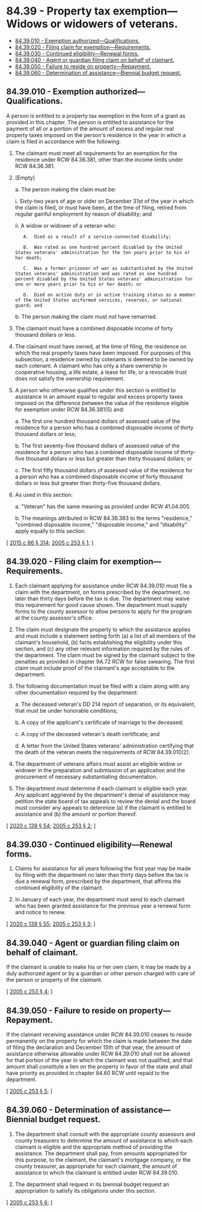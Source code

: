 # 84.39 - Property tax exemption—Widows or widowers of veterans.
* [84.39.010 - Exemption authorized—Qualifications.](#8439010---exemption-authorizedqualifications)
* [84.39.020 - Filing claim for exemption—Requirements.](#8439020---filing-claim-for-exemptionrequirements)
* [84.39.030 - Continued eligibility—Renewal forms.](#8439030---continued-eligibilityrenewal-forms)
* [84.39.040 - Agent or guardian filing claim on behalf of claimant.](#8439040---agent-or-guardian-filing-claim-on-behalf-of-claimant)
* [84.39.050 - Failure to reside on property—Repayment.](#8439050---failure-to-reside-on-propertyrepayment)
* [84.39.060 - Determination of assistance—Biennial budget request.](#8439060---determination-of-assistancebiennial-budget-request)
## 84.39.010 - Exemption authorized—Qualifications.
A person is entitled to a property tax exemption in the form of a grant as provided in this chapter. The person is entitled to assistance for the payment of all or a portion of the amount of excess and regular real property taxes imposed on the person's residence in the year in which a claim is filed in accordance with the following:

1. The claimant must meet all requirements for an exemption for the residence under RCW 84.36.381, other than the income limits under RCW 84.36.381.

2. [Empty]

   a. The person making the claim must be:

      i. Sixty-two years of age or older on December 31st of the year in which the claim is filed, or must have been, at the time of filing, retired from regular gainful employment by reason of disability; and

      ii. A widow or widower of a veteran who:

          A.  Died as a result of a service-connected disability;

          B.  Was rated as one hundred percent disabled by the United States veterans' administration for the ten years prior to his or her death;

          C.  Was a former prisoner of war as substantiated by the United States veterans' administration and was rated as one hundred percent disabled by the United States veterans' administration for one or more years prior to his or her death; or

          D.  Died on active duty or in active training status as a member of the United States uniformed services, reserves, or national guard; and

   b. The person making the claim must not have remarried.

3. The claimant must have a combined disposable income of forty thousand dollars or less.

4. The claimant must have owned, at the time of filing, the residence on which the real property taxes have been imposed. For purposes of this subsection, a residence owned by cotenants is deemed to be owned by each cotenant. A claimant who has only a share ownership in cooperative housing, a life estate, a lease for life, or a revocable trust does not satisfy the ownership requirement.

5. A person who otherwise qualifies under this section is entitled to assistance in an amount equal to regular and excess property taxes imposed on the difference between the value of the residence eligible for exemption under RCW 84.36.381(5) and:

   a. The first one hundred thousand dollars of assessed value of the residence for a person who has a combined disposable income of thirty thousand dollars or less;

   b. The first seventy-five thousand dollars of assessed value of the residence for a person who has a combined disposable income of thirty-five thousand dollars or less but greater than thirty thousand dollars; or

   c. The first fifty thousand dollars of assessed value of the residence for a person who has a combined disposable income of forty thousand dollars or less but greater than thirty-five thousand dollars.

6. As used in this section:

   a. "Veteran" has the same meaning as provided under RCW 41.04.005.

   b. The meanings attributed in RCW 84.36.383 to the terms "residence," "combined disposable income," "disposable income," and "disability" apply equally to this section.

\[ [2015 c 86 § 314](https://lawfilesext.leg.wa.gov/biennium/2015-16/Pdf/Bills/Session%20Laws/Senate/5275-S.SL.pdf?cite=2015%20c%2086%20§%20314); [2005 c 253 § 1](https://lawfilesext.leg.wa.gov/biennium/2005-06/Pdf/Bills/Session%20Laws/House/1509-S.SL.pdf?cite=2005%20c%20253%20§%201); \]

## 84.39.020 - Filing claim for exemption—Requirements.
1. Each claimant applying for assistance under RCW 84.39.010 must file a claim with the department, on forms prescribed by the department, no later than thirty days before the tax is due. The department may waive this requirement for good cause shown. The department must supply forms to the county assessor to allow persons to apply for the program at the county assessor's office.

2. The claim must designate the property to which the assistance applies and must include a statement setting forth (a) a list of all members of the claimant's household, (b) facts establishing the eligibility under this section, and (c) any other relevant information required by the rules of the department. The claim must be signed by the claimant subject to the penalties as provided in chapter 9A.72 RCW for false swearing. The first claim must include proof of the claimant's age acceptable to the department.

3. The following documentation must be filed with a claim along with any other documentation required by the department:

   a. The deceased veteran's DD 214 report of separation, or its equivalent, that must be under honorable conditions;

   b. A copy of the applicant's certificate of marriage to the deceased;

   c. A copy of the deceased veteran's death certificate; and

   d. A letter from the United States veterans' administration certifying that the death of the veteran meets the requirements of RCW 84.39.010(2).

4. The department of veterans affairs must assist an eligible widow or widower in the preparation and submission of an application and the procurement of necessary substantiating documentation.

5. The department must determine if each claimant is eligible each year. Any applicant aggrieved by the department's denial of assistance may petition the state board of tax appeals to review the denial and the board must consider any appeals to determine (a) if the claimant is entitled to assistance and (b) the amount or portion thereof.

\[ [2020 c 139 § 54](https://lawfilesext.leg.wa.gov/biennium/2019-20/Pdf/Bills/Session%20Laws/Senate/5402.SL.pdf?cite=2020%20c%20139%20§%2054); [2005 c 253 § 2](https://lawfilesext.leg.wa.gov/biennium/2005-06/Pdf/Bills/Session%20Laws/House/1509-S.SL.pdf?cite=2005%20c%20253%20§%202); \]

## 84.39.030 - Continued eligibility—Renewal forms.
1. Claims for assistance for all years following the first year may be made by filing with the department no later than thirty days before the tax is due a renewal form, prescribed by the department, that affirms the continued eligibility of the claimant.

2. In January of each year, the department must send to each claimant who has been granted assistance for the previous year a renewal form and notice to renew.

\[ [2020 c 139 § 55](https://lawfilesext.leg.wa.gov/biennium/2019-20/Pdf/Bills/Session%20Laws/Senate/5402.SL.pdf?cite=2020%20c%20139%20§%2055); [2005 c 253 § 3](https://lawfilesext.leg.wa.gov/biennium/2005-06/Pdf/Bills/Session%20Laws/House/1509-S.SL.pdf?cite=2005%20c%20253%20§%203); \]

## 84.39.040 - Agent or guardian filing claim on behalf of claimant.
If the claimant is unable to make his or her own claim, it may be made by a duly authorized agent or by a guardian or other person charged with care of the person or property of the claimant.

\[ [2005 c 253 § 4](https://lawfilesext.leg.wa.gov/biennium/2005-06/Pdf/Bills/Session%20Laws/House/1509-S.SL.pdf?cite=2005%20c%20253%20§%204); \]

## 84.39.050 - Failure to reside on property—Repayment.
If the claimant receiving assistance under RCW 84.39.010 ceases to reside permanently on the property for which the claim is made between the date of filing the declaration and December 15th of that year, the amount of assistance otherwise allowable under RCW 84.39.010 shall not be allowed for that portion of the year in which the claimant was not qualified, and that amount shall constitute a lien on the property in favor of the state and shall have priority as provided in chapter 84.60 RCW until repaid to the department.

\[ [2005 c 253 § 5](https://lawfilesext.leg.wa.gov/biennium/2005-06/Pdf/Bills/Session%20Laws/House/1509-S.SL.pdf?cite=2005%20c%20253%20§%205); \]

## 84.39.060 - Determination of assistance—Biennial budget request.
1. The department shall consult with the appropriate county assessors and county treasurers to determine the amount of assistance to which each claimant is eligible and the appropriate method of providing the assistance. The department shall pay, from amounts appropriated for this purpose, to the claimant, the claimant's mortgage company, or the county treasurer, as appropriate for each claimant, the amount of assistance to which the claimant is entitled under RCW 84.39.010.

2. The department shall request in its biennial budget request an appropriation to satisfy its obligations under this section.

\[ [2005 c 253 § 6](https://lawfilesext.leg.wa.gov/biennium/2005-06/Pdf/Bills/Session%20Laws/House/1509-S.SL.pdf?cite=2005%20c%20253%20§%206); \]

